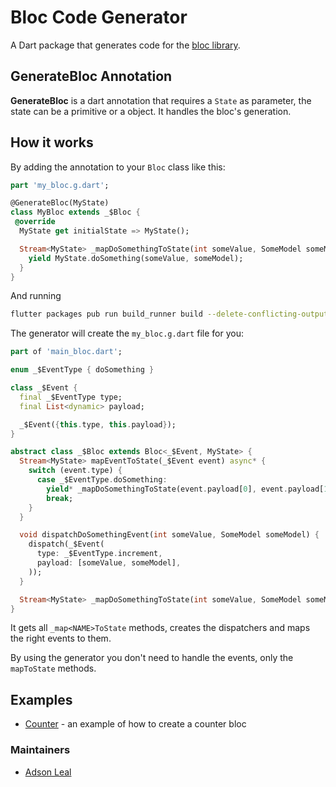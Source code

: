 # Bloc Code Generator

A Dart package that generates code for the [bloc library](https://github.com/felangel/bloc).


## GenerateBloc Annotation

**GenerateBloc** is a dart annotation that requires a `State` as parameter, the state can be a primitive or a object. It handles the bloc's generation.

## How it works

By adding the annotation to your `Bloc` class like this:

```dart
part 'my_bloc.g.dart';

@GenerateBloc(MyState)
class MyBloc extends _$Bloc {
 @override
  MyState get initialState => MyState();

  Stream<MyState> _mapDoSomethingToState(int someValue, SomeModel someModel) async* {
    yield MyState.doSomething(someValue, someModel);
  }
}
```

And running
```bash
flutter packages pub run build_runner build --delete-conflicting-outputs
```

The generator will create the `my_bloc.g.dart` file for you:

```dart
part of 'main_bloc.dart';

enum _$EventType { doSomething }

class _$Event {
  final _$EventType type;
  final List<dynamic> payload;

  _$Event({this.type, this.payload});
}

abstract class _$Bloc extends Bloc<_$Event, MyState> {
  Stream<MyState> mapEventToState(_$Event event) async* {
    switch (event.type) {
      case _$EventType.doSomething:
        yield* _mapDoSomethingToState(event.payload[0], event.payload[1]);
        break;
    }
  }

  void dispatchDoSomethingEvent(int someValue, SomeModel someModel) {
    dispatch(_$Event(
      type: _$EventType.increment,
      payload: [someValue, someModel],
    ));
  }

  Stream<MyState> _mapDoSomethingToState(int someValue, SomeModel someModel);
}
```


It gets all `_map<NAME>ToState` methods, creates the dispatchers and maps the right events to them. 

By using the generator you don't need to handle the events, only the `mapToState` methods.

## Examples

- [Counter](https://github.com/adsonpleal/bloc-code-generator/tree/master/sample) - an example of how to create a counter bloc

### Maintainers

- [Adson Leal](https://github.com/adsonpleal)